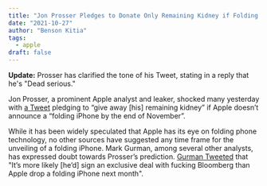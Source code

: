 ```yaml
---
title: "Jon Prosser Pledges to Donate Only Remaining Kidney if Folding iPhones Are Not Announced Next Month"
date: "2021-10-27"
author: "Benson Kitia"
tags:
  - apple
draft: false
---
```


**Update:** Prosser has clarified the tone of his Tweet, stating in a reply that he's "Dead serious."

Jon Prosser, a prominent Apple analyst and leaker, shocked many yesterday with [a Tweet](https://twitter.com/kanyewest/status/1323914087340781569) pledging to “give away [his] remaining kidney” if Apple doesn’t announce a “folding iPhone by the end of November”.

While it has been widely speculated that Apple has its eye on folding phone technology, no other sources have suggested any time frame for the unveiling of a folding iPhone. Mark Gurman, among several other analysts, has expressed doubt towards Prosser’s prediction. [Gurman Tweeted](https://twitter.com/kanyewest/status/1306032930414755840) that "It’s more likely [he’d] sign an exclusive deal with fucking Bloomberg than Apple drop a folding iPhone next month".
